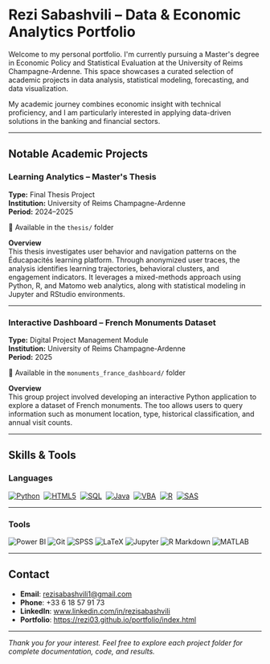 # Rezi Sabashvili – Data & Economic Analytics Portfolio

Welcome to my personal portfolio. I'm currently pursuing a Master's degree in Economic Policy and Statistical Evaluation at the University of Reims Champagne-Ardenne. This space showcases a curated selection of academic projects in data analysis, statistical modeling, forecasting, and data visualization.

My academic journey combines economic insight with technical proficiency, and I am particularly interested in applying data-driven solutions in the banking and financial sectors.

---

## Notable Academic Projects

### Learning Analytics – Master's Thesis  
**Type:** Final Thesis Project  
**Institution:** University of Reims Champagne-Ardenne  
**Period:** 2024–2025  

📁 Available in the `thesis/` folder  

**Overview**  
This thesis investigates user behavior and navigation patterns on the Éducapacités learning platform. Through anonymized user traces, the analysis identifies learning trajectories, behavioral clusters, and engagement indicators. It leverages a mixed-methods approach using Python, R, and Matomo web analytics, along with statistical modeling in Jupyter and RStudio environments.

---

### Interactive Dashboard – French Monuments Dataset  
**Type:** Digital Project Management Module  
**Institution:** University of Reims Champagne-Ardenne  
**Period:** 2025  

📁 Available in the `monuments_france_dashboard/` folder  

**Overview**  
This group project involved developing an interactive Python application to explore a dataset of French monuments. The too allows users to query information such as monument location, type, historical classification, and annual visit counts.  


---

## Skills & Tools

### Languages

<p align="left">
  <a href="https://www.python.org/" target="_blank"><img src="https://img.shields.io/badge/-Python-3776AB?style=for-the-badge&logo=python&logoColor=white" alt="Python" /></a>&nbsp;
  <a href="https://developer.mozilla.org/en-US/docs/Web/Guide/HTML/HTML5" target="_blank"><img src="https://img.shields.io/badge/-HTML5-E34F26?style=for-the-badge&logo=html5&logoColor=white" alt="HTML5" /></a>&nbsp;
  <a href="https://www.postgresql.org/" target="_blank"><img src="https://img.shields.io/badge/-SQL-4479A1?style=for-the-badge&logo=postgresql&logoColor=white" alt="SQL" /></a>&nbsp;
  <a href="https://www.java.com/" target="_blank"><img src="https://img.shields.io/badge/-Java-007396?style=for-the-badge&logo=java&logoColor=white" alt="Java" /></a>&nbsp;
  <a href="https://learn.microsoft.com/en-us/office/vba/api/overview/excel" target="_blank"><img src="https://img.shields.io/badge/-VBA-867DB1?style=for-the-badge&logo=microsoft&logoColor=white" alt="VBA" /></a>&nbsp;
  <a href="https://www.r-project.org/" target="_blank"><img src="https://img.shields.io/badge/-R-276DC3?style=for-the-badge&logo=r&logoColor=white" alt="R" /></a>&nbsp;
  <a href="https://www.sas.com/" target="_blank"><img src="https://img.shields.io/badge/-SAS-1B365D?style=for-the-badge&logo=sas&logoColor=white" alt="SAS" /></a>
</p>



---

### Tools

<p align="left">
  <img src="https://img.shields.io/badge/-Power%20BI-F2C811?style=flat-square&logo=powerbi&logoColor=black" alt="Power BI" />
  <img src="https://img.shields.io/badge/-Git-F05032?style=flat-square&logo=git&logoColor=white" alt="Git" />
  <img src="https://img.shields.io/badge/-SPSS-0057A7?style=flat-square" alt="SPSS" />
  <img src="https://img.shields.io/badge/-LaTeX-008080?style=flat-square&logo=latex&logoColor=white" alt="LaTeX" />
  <img src="https://img.shields.io/badge/-Jupyter-F37626?style=flat-square&logo=jupyter&logoColor=white" alt="Jupyter" />
  <img src="https://img.shields.io/badge/-R%20Markdown-276DC3?style=flat-square&logo=rstudio&logoColor=white" alt="R Markdown" />
  <img src="https://img.shields.io/badge/-MATLAB-0076A8?style=flat-square&logo=mathworks&logoColor=white" alt="MATLAB" />
</p>

---

## Contact

- **Email**: rezisabashvili1@gmail.com  
- **Phone**: +33 6 18 57 91 73  
- **LinkedIn**: www.linkedin.com/in/rezisabashvili
- **Portfolio**: https://rezi03.github.io/portfolio/index.html

---

*Thank you for your interest. Feel free to explore each project folder for complete documentation, code, and results.*

